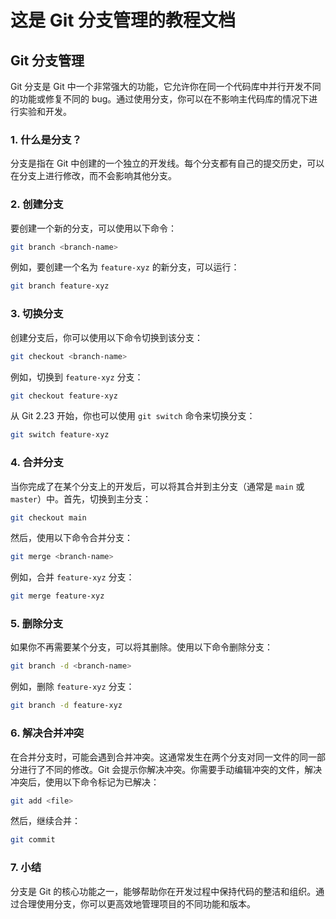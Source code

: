 # 这是 Git 分支管理的教程文档

## Git 分支管理

Git 分支是 Git 中一个非常强大的功能，它允许你在同一个代码库中并行开发不同的功能或修复不同的 bug。通过使用分支，你可以在不影响主代码库的情况下进行实验和开发。

### 1. 什么是分支？

分支是指在 Git 中创建的一个独立的开发线。每个分支都有自己的提交历史，可以在分支上进行修改，而不会影响其他分支。

### 2. 创建分支

要创建一个新的分支，可以使用以下命令：

```bash
git branch <branch-name>
```

例如，要创建一个名为 `feature-xyz` 的新分支，可以运行：

```bash
git branch feature-xyz
```

### 3. 切换分支

创建分支后，你可以使用以下命令切换到该分支：

```bash
git checkout <branch-name>
```

例如，切换到 `feature-xyz` 分支：

```bash
git checkout feature-xyz
```

从 Git 2.23 开始，你也可以使用 `git switch` 命令来切换分支：

```bash
git switch feature-xyz
```

### 4. 合并分支

当你完成了在某个分支上的开发后，可以将其合并到主分支（通常是 `main` 或 `master`）中。首先，切换到主分支：

```bash
git checkout main
```

然后，使用以下命令合并分支：

```bash
git merge <branch-name>
```

例如，合并 `feature-xyz` 分支：

```bash
git merge feature-xyz
```

### 5. 删除分支

如果你不再需要某个分支，可以将其删除。使用以下命令删除分支：

```bash
git branch -d <branch-name>
```

例如，删除 `feature-xyz` 分支：

```bash
git branch -d feature-xyz
```

### 6. 解决合并冲突

在合并分支时，可能会遇到合并冲突。这通常发生在两个分支对同一文件的同一部分进行了不同的修改。Git 会提示你解决冲突。你需要手动编辑冲突的文件，解决冲突后，使用以下命令标记为已解决：

```bash
git add <file>
```

然后，继续合并：

```bash
git commit
```

### 7. 小结

分支是 Git 的核心功能之一，能够帮助你在开发过程中保持代码的整洁和组织。通过合理使用分支，你可以更高效地管理项目的不同功能和版本。